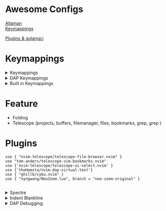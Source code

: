 # Awesome Configs
[Allaman](https://github.com/Allaman/nvim)
<BR/>
[Keymappings](https://github.com/Lazytangent/nvim-conf)
<BR/>

[Plugins & golangci](https://github.com/fablol/.cfg/tree/master/.config/nvim)

# Keymappings
<details>
  <summary>Keymappings</summary>
    
  ```
  \2    Telescope Buffers
  \t    Trouble
  \w    Telescope search <cword>
  \s    Telescope search word
  \3    LazyGit
  \4    ndap-ui    
  \5    dap
  \6.   dap debug
  R     Replace
    
  ```
</details>

<details>
  <summary>DAP Keymappings</summary>
    
  ```  
  vim.keymap.set("n", "<F5>", ":lua require'dap'.continue()<CR>")
  vim.keymap.set("n", "<F10>", ":lua require'dap'.step_over()<CR>")
  vim.keymap.set("n", "<F11>", ":lua require'dap'.step_into()<CR>")
  vim.keymap.set("n", "<F12>", ":lua require'dap'.step_out()<CR>")
  vim.keymap.set("n", "<Leader>b", ":lua require'dap'.toggle_breakpoint()<CR>")
  vim.keymap.set("n", "<Leader>B", ":lua require'dap'.set_breakpoint(vim.fn.input('Breakpoint condition: '))<CR>")
  vim.keymap.set("n", "<Leader>lp", ":lua require'dap'.set_breakpoint(nil, nil, vim.fn.input('Log point message: '))<CR>")
  vim.keymap.set("n", "<Leader>dr", ":lua require'dap'.repl.open()<CR>")
  vim.keymap.set("n", "<Leader>dl", ":lua require'dap'.run_last()<CR>")
  vim.keymap.set("n", "<Leader>td", ":lua require('dap-go').debug_test()<CR>")

require('dap-go').setup()
require("dapui").setup()
require('nvim-dap-virtual-text').setup()

local dap, dapui = require("dap"), require("dapui")
dap.listeners.after.event_initialized["dapui_config"] = function()
  dapui.open()
end
dap.listeners.before.event_terminated["dapui_config"] = function()
  dapui.close()
end
dap.listeners.before.event_exited["dapui_config"] = function()
  dapui.close()
end
```  
</details>
  
<details>
  <summary>Built in Keymappings</summary>
    
  ```
  tabe  Open New tab
  tabn  Go to next tab
  tabp  Go to previous tab
  tabm  Move tab
  tabc  Close tab
  gt    Goto next tab
  gp    Goto previous tab    
  ```
</details>  
  
# Feature
  - Folding
  - Telescope (projects, buffers, filemanager, files, bookmarks, grep, grep <cword>)

# Plugins
  
```
use { "nvim-telescope/telescope-file-browser.nvim" }
use "tom-anders/telescope-vim-bookmarks.nvim"
use {'nvim-telescope/telescope-ui-select.nvim' }
use {'theHamsta/nvim-dap-virtual-text'}
use { "ghillb/cybu.nvim" }
use { "nyngwang/NeoZoom.lua", branch = "neo-zoom-original" }
 
```
<details>
  <summary>Spectre</summary>
    
  ```
  <CR>  Goto Current File
  c     Input Replace
  t     Toggle Line
  o     Show Options
  R     Replace
    
  ```
</details>
<details>
  <summary>Indent Blankline</summary>
    
  ```
  ```
</details>
<details>
  <summary>DAP Debugging</summary>
    
  ```
  <F6>    Debug Test
  <F5>    Continue
  <F10>   Step Over
  <F11>   Step Into
  ```
</details>
